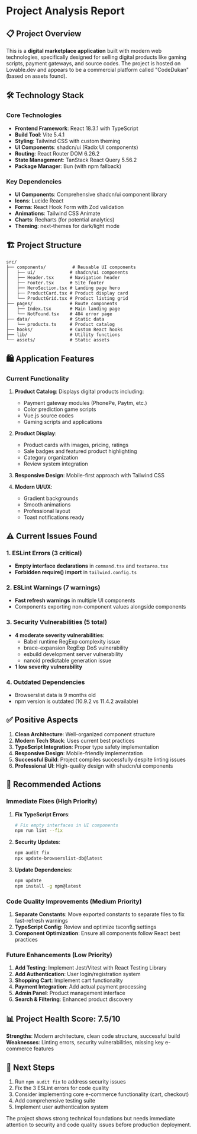 # Project Analysis Report

## 📋 Project Overview

This is a **digital marketplace application** built with modern web technologies, specifically designed for selling digital products like gaming scripts, payment gateways, and source codes. The project is hosted on Lovable.dev and appears to be a commercial platform called "CodeDukan" (based on assets found).

## 🛠️ Technology Stack

### Core Technologies
- **Frontend Framework**: React 18.3.1 with TypeScript
- **Build Tool**: Vite 5.4.1
- **Styling**: Tailwind CSS with custom theming
- **UI Components**: shadcn/ui (Radix UI components)
- **Routing**: React Router DOM 6.26.2
- **State Management**: TanStack React Query 5.56.2
- **Package Manager**: Bun (with npm fallback)

### Key Dependencies
- **UI Components**: Comprehensive shadcn/ui component library
- **Icons**: Lucide React
- **Forms**: React Hook Form with Zod validation
- **Animations**: Tailwind CSS Animate
- **Charts**: Recharts (for potential analytics)
- **Theming**: next-themes for dark/light mode

## 🏗️ Project Structure

```
src/
├── components/          # Reusable UI components
│   ├── ui/             # shadcn/ui components
│   ├── Header.tsx      # Navigation header
│   ├── Footer.tsx      # Site footer
│   ├── HeroSection.tsx # Landing page hero
│   ├── ProductCard.tsx # Product display card
│   └── ProductGrid.tsx # Product listing grid
├── pages/              # Route components
│   ├── Index.tsx       # Main landing page
│   └── NotFound.tsx    # 404 error page
├── data/               # Static data
│   └── products.ts     # Product catalog
├── hooks/              # Custom React hooks
├── lib/                # Utility functions
└── assets/             # Static assets
```

## 🛍️ Application Features

### Current Functionality
1. **Product Catalog**: Displays digital products including:
   - Payment gateway modules (PhonePe, Paytm, etc.)
   - Color prediction game scripts
   - Vue.js source codes
   - Gaming scripts and applications

2. **Product Display**: 
   - Product cards with images, pricing, ratings
   - Sale badges and featured product highlighting
   - Category organization
   - Review system integration

3. **Responsive Design**: Mobile-first approach with Tailwind CSS

4. **Modern UI/UX**: 
   - Gradient backgrounds
   - Smooth animations
   - Professional layout
   - Toast notifications ready

## ⚠️ Current Issues Found

### 1. ESLint Errors (3 critical)
- **Empty interface declarations** in `command.tsx` and `textarea.tsx`
- **Forbidden require() import** in `tailwind.config.ts`

### 2. ESLint Warnings (7 warnings)
- **Fast refresh warnings** in multiple UI components
- Components exporting non-component values alongside components

### 3. Security Vulnerabilities (5 total)
- **4 moderate severity vulnerabilities**:
  - Babel runtime RegExp complexity issue
  - brace-expansion RegExp DoS vulnerability
  - esbuild development server vulnerability  
  - nanoid predictable generation issue
- **1 low severity vulnerability**

### 4. Outdated Dependencies
- Browserslist data is 9 months old
- npm version is outdated (10.9.2 vs 11.4.2 available)

## ✅ Positive Aspects

1. **Clean Architecture**: Well-organized component structure
2. **Modern Tech Stack**: Uses current best practices
3. **TypeScript Integration**: Proper type safety implementation
4. **Responsive Design**: Mobile-friendly implementation
5. **Successful Build**: Project compiles successfully despite linting issues
6. **Professional UI**: High-quality design with shadcn/ui components

## 🔧 Recommended Actions

### Immediate Fixes (High Priority)
1. **Fix TypeScript Errors**:
   ```bash
   # Fix empty interfaces in UI components
   npm run lint --fix
   ```

2. **Security Updates**:
   ```bash
   npm audit fix
   npx update-browserslist-db@latest
   ```

3. **Update Dependencies**:
   ```bash
   npm update
   npm install -g npm@latest
   ```

### Code Quality Improvements (Medium Priority)
1. **Separate Constants**: Move exported constants to separate files to fix fast-refresh warnings
2. **TypeScript Config**: Review and optimize tsconfig settings
3. **Component Optimization**: Ensure all components follow React best practices

### Future Enhancements (Low Priority)
1. **Add Testing**: Implement Jest/Vitest with React Testing Library
2. **Add Authentication**: User login/registration system
3. **Shopping Cart**: Implement cart functionality
4. **Payment Integration**: Add actual payment processing
5. **Admin Panel**: Product management interface
6. **Search & Filtering**: Enhanced product discovery

## 📊 Project Health Score: 7.5/10

**Strengths**: Modern architecture, clean code structure, successful build
**Weaknesses**: Linting errors, security vulnerabilities, missing key e-commerce features

## 🎯 Next Steps

1. Run `npm audit fix` to address security issues
2. Fix the 3 ESLint errors for code quality
3. Consider implementing core e-commerce functionality (cart, checkout)
4. Add comprehensive testing suite
5. Implement user authentication system

The project shows strong technical foundations but needs immediate attention to security and code quality issues before production deployment.